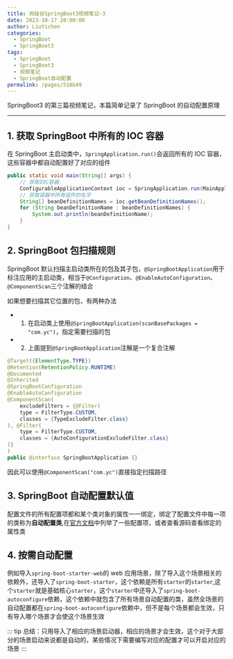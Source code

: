 ```yaml
---
title: 尚硅谷SpringBoot3视频笔记-3
date: 2023-10-17 20:00:00
author: LiuYichen
categories:
  - SpringBoot
  - SpringBoot3
tags:
  - SpringBoot
  - SpringBoot3
  - 视频笔记
  - SpringBoot自动配置
permalink: /pages/516b49
---
```


SpringBoot3 的第三篇视频笔记，本篇简单记录了 SpringBoot 的自动配置原理

---

## 1. 获取 SpringBoot 中所有的 IOC 容器

在 SpringBoot 主启动类中，`SpringApplication.run()`会返回所有的 IOC 容器，这些容器中都自动配置好了对应的组件

```java
public static void main(String[] args) {
    // 获取IOC容器
    ConfigurableApplicationContext ioc = SpringApplication.run(MainApplication.class, args);
    // 获取容器中所有组件的名字
    String[] beanDefinitionNames = ioc.getBeanDefinitionNames();
    for (String beanDefinitionName : beanDefinitionNames) {
        System.out.println(beanDefinitionName);
    }
}
```

## 2. SpringBoot 包扫描规则

SpringBoot 默认扫描主启动类所在的包及其子包，`@SpringBootApplication`用于标注应用的主启动类，相当于`@Configuration`、`@EnableAutoConfiguration`、`@ComponentScan`三个注解的结合

如果想要扫描其它位置的包，有两种办法

- 1. 在启动类上使用`@SpringBootApplication(scanBasePackages = "com.yc")`，指定需要扫描的包
- 2. 上面提到`@SpringBootApplication`注解是一个复合注解

```java
@Target({ElementType.TYPE})
@Retention(RetentionPolicy.RUNTIME)
@Documented
@Inherited
@SpringBootConfiguration
@EnableAutoConfiguration
@ComponentScan(
    excludeFilters = {@Filter(
    type = FilterType.CUSTOM,
    classes = {TypeExcludeFilter.class}
), @Filter(
    type = FilterType.CUSTOM,
    classes = {AutoConfigurationExcludeFilter.class}
)}
)
public @interface SpringBootApplication {}
```

因此可以使用`@ComponentScan("com.yc")`直接指定扫描路径

## 3. SpringBoot 自动配置默认值

配置文件的所有配置项都和某个类对象的属性一一绑定，绑定了配置文件中每一项的类称为**自动配置类**,在[官方文档](https://docs.spring.io/spring-boot/docs/current/reference/html/application-properties.html#appendix.application-properties)中列举了一些配置项，或者查看源码查看绑定的属性类

## 4. 按需自动配置

例如导入`spring-boot-starter-web`的 web 应用场景，除了导入这个场景相关的依赖外，还导入了`spring-boot-starter`，这个依赖是所有`starter`的`starter`,这个`starter`就是基础核心`starter`，这个`starter`中还导入了`spring-boot-autoconfigure`依赖，这个依赖中就包含了所有场景自动配置的类，虽然全场景的自动配置都在`spring-boot-autoconfigure`依赖中，但不是每个场景都会生效，只有导入哪个场景才会使这个场景生效

::: tip
总结：只用导入了相应的场景启动器，相应的场景才会生效，这个对于大部分的场景启动来说都是自动的，某些情况下需要编写对应的配置才可以开启对应的场景
:::
